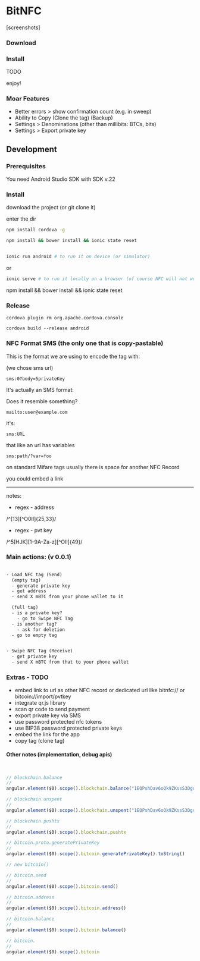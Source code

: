 # BitNFC

[screenshots]


### Download

<apk link>

### Install

TODO

enjoy!

### Moar Features

- Better errors > show confirmation count (e.g. in sweep)
- Ability to Copy (Clone the tag) (Backup)
- Settings > Denominations (other than millibits: BTCs, bits)
- Settings > Export private key

## Development

### Prerequisites

You need Android Studio SDK with SDK v.22

### Install

download the project (or git clone it)

enter the dir

```sh
npm install cordova -g

npm install && bower install && ionic state reset


ionic run android # to run it on device (or simulator)

```

or

```sh
ionic serve # to run it locally on a browser (of course NFC will not work)
```

npm install && bower install && ionic state reset


### Release

    cordova plugin rm org.apache.cordova.console

    cordova build --release android



### NFC Format SMS (the only one that is copy-pastable)

This is the format we are using to encode the tag with:

(we chose sms url)

```
sms:0?body=5privateKey
```

It's actually an SMS format:

Does it resemble something?

```
mailto:user@example.com
```

it's:

```
sms:URL
```

that like an url has variables

```
sms:path/?var=foo
```

on standard Mifare tags usually there is space for another NFC Record

you could embed a link


---

notes:

- regex - address

/^[13][^O0Il]{25,33}/

- regex - pvt key

/^5[HJK][1-9A-Za-z][^OIl]{49}/


### Main actions: (v 0.0.1)


```txt

- Load NFC tag (Send)
  (empty tag)
  - generate private key
  - get address
  - send X mBTC from your phone wallet to it

  (full tag)
  - is a private key?
    - go to Swipe NFC Tag
  - is another tag?
    - ask for deletion
  - go to empty tag


- Swipe NFC Tag (Receive)
  - get private key
  - send X mBTC from that to your phone wallet


```

### Extras - TODO

- embed link to url as other NFC record or dedicated url like bitnfc:// or bitcoin://import/pvtkey
- integrate qr.js library
- scan qr code to send payment
- export private key via SMS
- use password protected nfc tokens
- use BIP38 password protected private keys
- embed the link for the app
- copy tag (clone tag)





#### Other notes (implementation, debug apis)


```js


// blockchain.balance
//
angular.element($0).scope().blockchain.balance("1EQPshDav6oQk9ZKssS3DguPCBwQWA7c59", function(result){ console.log(result.data) })

// blockchain.unspent
//
angular.element($0).scope().blockchain.unspent("1EQPshDav6oQk9ZKssS3DguPCBwQWA7c59").then(function(result){ console.log(result.data.unspent_outputs) })

// blockchain.pushtx
//
angular.element($0).scope().blockchain.pushtx

// bitcoin.proto.generatePrivateKey
//
angular.element($0).scope().bitcoin.generatePrivateKey().toString()

// new bitcoin()

// bitcoin.send
//
angular.element($0).scope().bitcoin.send()

// bitcoin.address
//
angular.element($0).scope().bitcoin.address()

// bitcoin.balance
//
angular.element($0).scope().bitcoin.balance()

// bitcoin.
//
angular.element($0).scope().bitcoin


```
